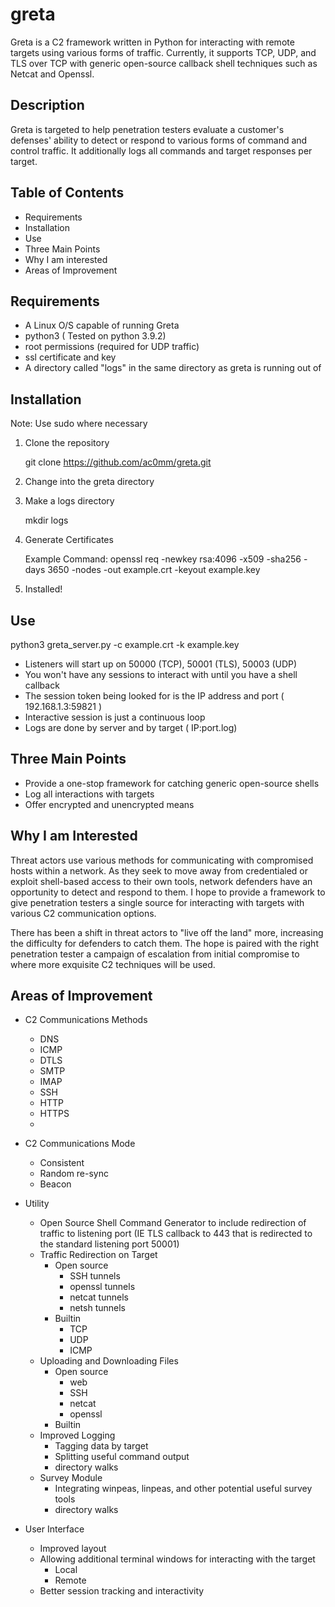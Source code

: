 # greta

Greta is a C2 framework written in Python for interacting with remote targets using various forms of traffic. Currently, it supports TCP, UDP, and TLS over TCP with generic open-source callback shell techniques such as Netcat and Openssl. 

## Description

Greta is targeted to help penetration testers evaluate a customer's defenses' ability to detect or respond to various forms of command and control traffic. It additionally logs all commands and target responses per target.

## Table of Contents

  - Requirements
  - Installation
  - Use
  - Three Main Points
  - Why I am interested
  - Areas of Improvement

## Requirements
  - A Linux O/S capable of running Greta
  - python3 ( Tested on python 3.9.2)
  - root permissions (required for UDP traffic)
  - ssl certificate and key
  - A directory called "logs" in the same directory as greta is running out of

## Installation

Note: Use sudo where necessary

1. Clone the repository

   git clone https://github.com/ac0mm/greta.git

2. Change into the greta directory

3. Make a logs directory

     mkdir logs

4. Generate Certificates

    Example Command:
       openssl req -newkey rsa:4096 -x509 -sha256 -days 3650 -nodes -out example.crt -keyout example.key
          
5. Installed!

## Use

  python3 greta_server.py -c example.crt -k example.key

  - Listeners will start up on 50000 (TCP), 50001 (TLS), 50003 (UDP)
  - You won't have any sessions to interact with until you have a shell callback
  - The session token being looked for is the IP address and port ( 192.168.1.3:59821 )
  - Interactive session is just a continuous loop
  - Logs are done by server and by target ( IP:port.log)

## Three Main Points
  - Provide a one-stop framework for catching generic open-source shells
  - Log all interactions with targets
  - Offer encrypted and unencrypted means

## Why I am Interested

Threat actors use various methods for communicating with compromised hosts within a network. As they seek to move away from credentialed or exploit shell-based access to their own tools, network defenders have an opportunity to detect and respond to them. I hope to provide a framework to give penetration testers a single source for interacting with targets with various C2 communication options. 

There has been a shift in threat actors to "live off the land" more, increasing the difficulty for defenders to catch them. The hope is paired with the right penetration tester a campaign of escalation from initial compromise to where more exquisite C2 techniques will be used.

## Areas of Improvement

- C2 Communications Methods
  - DNS
  - ICMP
  - DTLS
  - SMTP
  - IMAP
  - SSH
  - HTTP
  - HTTPS
  - 
- C2 Communications Mode
  - Consistent
  - Random re-sync
  - Beacon
 
- Utility
  - Open Source Shell Command Generator to include redirection of traffic to listening port (IE TLS callback to 443 that is redirected to the standard listening port 50001)
  - Traffic Redirection on Target
    - Open source
      - SSH tunnels
      - openssl tunnels
      - netcat tunnels
      - netsh tunnels
    - Builtin
      - TCP
      - UDP
      - ICMP
  - Uploading and Downloading Files
    - Open source
      - web
      - SSH
      - netcat
      - openssl
    - Builtin
  - Improved Logging
    - Tagging data by target
    - Splitting useful command output
    - directory walks
  - Survey Module
    - Integrating winpeas, linpeas, and other potential useful survey tools
    - directory walks

- User Interface
  - Improved layout
  - Allowing additional terminal windows for interacting with the target
    - Local
    - Remote
  - Better session tracking and interactivity
